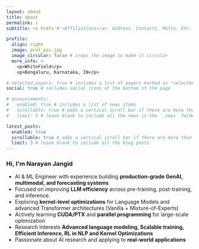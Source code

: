 ```yaml
---
layout: about
title: about
permalink: /
subtitle: <a href='#'>Affiliations</a>. Address. Contacts. Motto. Etc.

profile:
  align: right
  image: prof_pic.jpg
  image_circular: false # crops the image to make it circular
  more_info: >
    <p>WhiteField</p>
    <p>Bengaluru, Karnataka, IN</p>

# selected_papers: true # includes a list of papers marked as "selected={true}"
social: true # includes social icons at the bottom of the page

# announcements:
#   enabled: true # includes a list of news items
#   scrollable: true # adds a vertical scroll bar if there are more than 3 news items
#   limit: 5 # leave blank to include all the news in the `_news` folder

latest_posts:
  enabled: true
  scrollable: true # adds a vertical scroll bar if there are more than 3 new posts items
  limit: 3 # leave blank to include all the blog posts
---
```



###  Hi, I'm Narayan Jangid  
- AI & ML Engineer with experience building **production-grade GenAI, multimodal, and forecasting systems**  
- Focused on improving **LLM efficiency** across pre-training, post-training, and inference.  
- Exploring **kernel-level optimizations** for Language Models and advanced Transformer architectures (Vanilla + Mixture-of-Experts)
- Actively learning **CUDA/PTX** and **parallel programming** for large-scale optimization  
- Research Interests **Advanced language modeling, Scalable training, Efficient Inference, RL in NLP and Kernel Optimizations**  
- Passionate about AI research and applying to **real-world applications**
